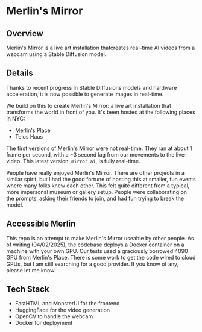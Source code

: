 # Merlin's Mirror

## Overview

Merlin's Mirror is a live art installation thatcreates real-time AI videos from a webcam using a Stable Diffusion model.

## Details

Thanks to recent progress in Stable Diffusions models and hardware acceleration, it is now possible to generate images in real-time.

We build on this to create Merlin's Mirror: a live art installation that transforms the world in front of you. It's been hosted at the following places in NYC:
- Merlin's Place
- Telos Haus

The first versions of Merlin's Mirror were not real-time. They ran at about 1 frame per second, with a ~3 second lag from our movements to the live video. This latest version, `mirror_ai`, is fully real-time. 

People have really enjoyed Merlin's Mirror. There are other projects in a similar spirit, but I had the good fortune of hosting this at smaller, fun events where many folks knew each other. This felt quite different from a typical, more impersonal museum or gallery setup. People were collaborating on the prompts, asking their friends to join, and had fun trying to break the model.  

## Accessible Merlin  

This repo is an attempt to make Merlin's Mirror useable by other people. As of writing (04/02/2025), the codebase deploys a Docker container on a machine with your own GPU. Our tests used a graciously borrowed 4090 GPU from Merlin's Place. There is some work to get the code wired to cloud GPUs, but I am still searching for a good provider. If you know of any, please let me know! 

## Tech Stack

- FastHTML and MonsterUI for the frontend
- HuggingFace for the video generation
- OpenCV to handle the webcam
- Docker for deployment